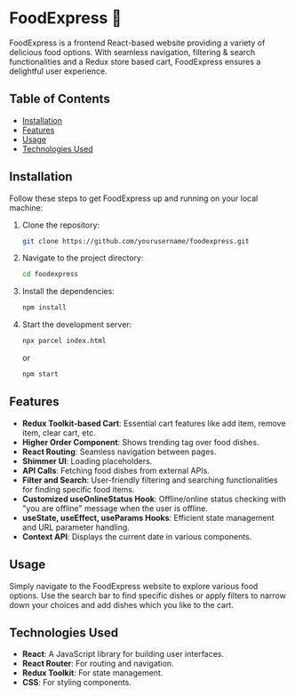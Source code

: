 # FoodExpress 🍔

FoodExpress is a frontend React-based website providing a variety of delicious food options. With seamless navigation, filtering & search functionalities and a Redux store based cart, FoodExpress ensures a delightful user experience.

## Table of Contents
- [Installation](#installation)
- [Features](#features)
- [Usage](#usage)
- [Technologies Used](#technologies-used)

## Installation
Follow these steps to get FoodExpress up and running on your local machine:

1. Clone the repository:
    ```bash
    git clone https://github.com/yourusername/foodexpress.git
    ```

2. Navigate to the project directory:
    ```bash
    cd foodexpress
    ```

3. Install the dependencies:
    ```bash
    npm install 
    ```

4. Start the development server:
    ```bash
    npx parcel index.html
    ```
    or
    ```bash
    npm start
    ```

## Features
- **Redux Toolkit-based Cart**: Essential cart features like add item, remove item, clear cart, etc.
- **Higher Order Component**: Shows trending tag over food dishes.
- **React Routing**: Seamless navigation between pages.
- **Shimmer UI**: Loading placeholders.
- **API Calls**: Fetching food dishes from external APIs.
- **Filter and Search**: User-friendly filtering and searching functionalities for finding specific food items.
- **Customized useOnlineStatus Hook**: Offline/online status checking with "you are offline" message when the user is offline.
- **useState, useEffect, useParams Hooks**: Efficient state management and URL parameter handling.
- **Context API**: Displays the current date in various components.


## Usage
Simply navigate to the FoodExpress website to explore various food options. Use the search bar to find specific dishes or apply filters to narrow down your choices and add dishes which you like to the cart. 

## Technologies Used
- **React**: A JavaScript library for building user interfaces.
- **React Router**: For routing and navigation.
- **Redux Toolkit**: For state management.
- **CSS**: For styling components.
